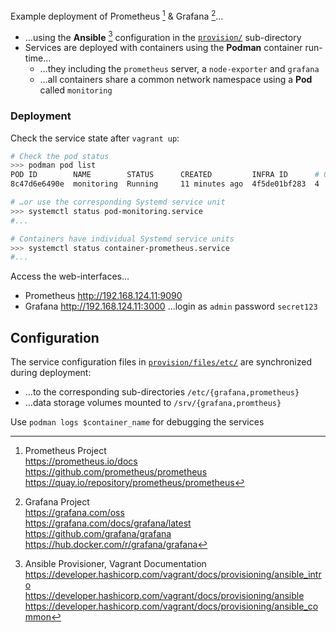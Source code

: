 Example deployment of Prometheus [^drUjk] &  Grafana [^ueDCq]…

- …using the **Ansible** [^p3z9q] configuration in the
  [`provision/`](provision/) sub-directory
- Services are deployed with containers using the **Podman** container run-time…
  - …they including the `prometheus` server, a `node-exporter` and `grafana`
  - …all containers share a common network namespace using a **Pod** called `monitoring`

### Deployment

Check the service state after `vagrant up`:

```bash
# Check the pod status
>>> podman pod list
POD ID        NAME        STATUS      CREATED         INFRA ID      # OF CONTAINERS
8c47d6e6490e  monitoring  Running     11 minutes ago  4f5de01bf283  4

# …or use the corresponding Systemd service unit
>>> systemctl status pod-monitoring.service
#...

# Containers have individual Systemd service units
>>> systemctl status container-prometheus.service
#...
```

Access the web-interfaces…

- Prometheus <http://192.168.124.11:9090>
- Grafana <http://192.168.124.11:3000> …login as `admin` password `secret123`

## Configuration

The service configuration files in [`provision/files/etc/`](provision/files/etc)
are synchronized during deployment:

- …to the corresponding sub-directories `/etc/{grafana,prometheus}`
- …data storage volumes mounted to `/srv/{grafana,promtheus}`

Use `podman logs $container_name` for debugging the services

[^drUjk]: Prometheus Project  
<https://prometheus.io/docs>  
<https://github.com/prometheus/prometheus>  
<https://quay.io/repository/prometheus/prometheus>

[^ueDCq]: Grafana Project  
<https://grafana.com/oss>  
<https://grafana.com/docs/grafana/latest>  
<https://github.com/grafana/grafana>  
<https://hub.docker.com/r/grafana/grafana>

[^p3z9q]: Ansible Provisioner, Vagrant Documentation  
<https://developer.hashicorp.com/vagrant/docs/provisioning/ansible_intro>  
<https://developer.hashicorp.com/vagrant/docs/provisioning/ansible>  
<https://developer.hashicorp.com/vagrant/docs/provisioning/ansible_common>

